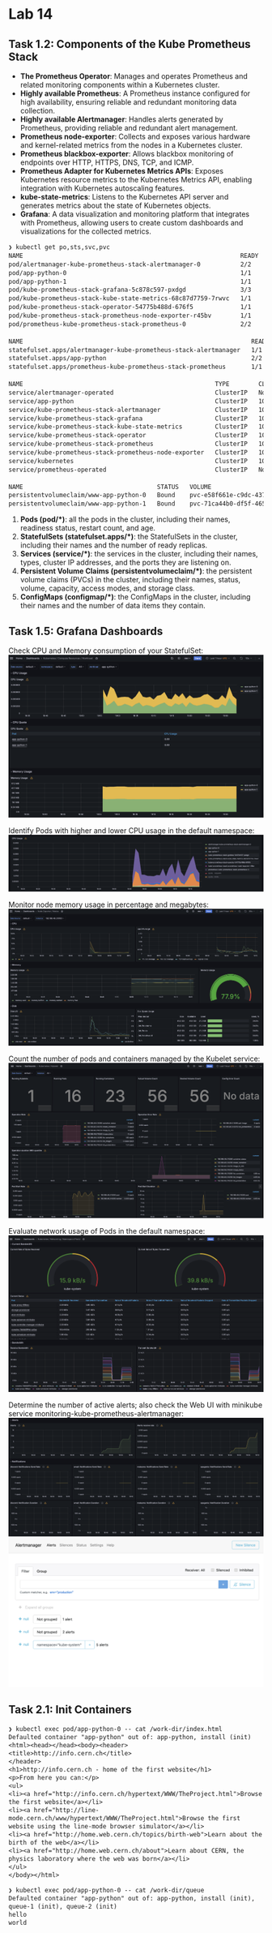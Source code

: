 # Lab 14

## Task 1.2: Components of the Kube Prometheus Stack

- **The Prometheus Operator**: Manages and operates Prometheus and related
  monitoring components within a Kubernetes cluster.
- **Highly available Prometheus**: A Prometheus instance configured for high
  availability, ensuring reliable and redundant monitoring data collection.
- **Highly available Alertmanager**: Handles alerts generated by Prometheus,
  providing reliable and redundant alert management.
- **Prometheus node-exporter**: Collects and exposes various hardware and
  kernel-related metrics from the nodes in a Kubernetes cluster.
- **Prometheus blackbox-exporter**: Allows blackbox monitoring of endpoints over
  HTTP, HTTPS, DNS, TCP, and ICMP.
- **Prometheus Adapter for Kubernetes Metrics APIs**: Exposes Kubernetes resource
  metrics to the Kubernetes Metrics API, enabling integration with Kubernetes
  autoscaling features.
- **kube-state-metrics**: Listens to the Kubernetes API server and generates metrics
  about the state of Kubernetes objects.
- **Grafana**: A data visualization and monitoring platform that integrates with
  Prometheus, allowing users to create custom dashboards and visualizations for
  the collected metrics.

```bash
❯ kubectl get po,sts,svc,pvc
NAME                                                            READY   STATUS    RESTARTS   AGE
pod/alertmanager-kube-prometheus-stack-alertmanager-0           2/2     Running   0          53s
pod/app-python-0                                                1/1     Running   0          3m24s
pod/app-python-1                                                1/1     Running   0          3m24s
pod/kube-prometheus-stack-grafana-5c878c597-pxdgd               3/3     Running   0          2m12s
pod/kube-prometheus-stack-kube-state-metrics-68c87d7759-7rwvc   1/1     Running   0          2m12s
pod/kube-prometheus-stack-operator-54775b488d-676f5             1/1     Running   0          2m12s
pod/kube-prometheus-stack-prometheus-node-exporter-r45bv        1/1     Running   0          2m12s
pod/prometheus-kube-prometheus-stack-prometheus-0               2/2     Running   0          52s

NAME                                                               READY   AGE
statefulset.apps/alertmanager-kube-prometheus-stack-alertmanager   1/1     53s
statefulset.apps/app-python                                        2/2     3m24s
statefulset.apps/prometheus-kube-prometheus-stack-prometheus       1/1     52s

NAME                                                     TYPE        CLUSTER-IP       EXTERNAL-IP   PORT(S)                      AGE
service/alertmanager-operated                            ClusterIP   None             <none>        9093/TCP,9094/TCP,9094/UDP   53s
service/app-python                                       ClusterIP   10.101.235.254   <none>        80/TCP                       3m24s
service/kube-prometheus-stack-alertmanager               ClusterIP   10.108.91.99     <none>        9093/TCP,8080/TCP            2m12s
service/kube-prometheus-stack-grafana                    ClusterIP   10.100.42.176    <none>        80/TCP                       2m12s
service/kube-prometheus-stack-kube-state-metrics         ClusterIP   10.102.83.17     <none>        8080/TCP                     2m12s
service/kube-prometheus-stack-operator                   ClusterIP   10.105.76.172    <none>        443/TCP                      2m12s
service/kube-prometheus-stack-prometheus                 ClusterIP   10.98.194.20     <none>        9090/TCP,8080/TCP            2m12s
service/kube-prometheus-stack-prometheus-node-exporter   ClusterIP   10.106.157.90    <none>        9100/TCP                     2m12s
service/kubernetes                                       ClusterIP   10.96.0.1        <none>        443/TCP                      6m21s
service/prometheus-operated                              ClusterIP   None             <none>        9090/TCP                     52s

NAME                                     STATUS   VOLUME                                     CAPACITY   ACCESS MODES   STORAGECLASS   VOLUMEATTRIBUTESCLASS   AGE
persistentvolumeclaim/www-app-python-0   Bound    pvc-e58f661e-c9dc-437d-828c-5fb486dafbaa   1Gi        RWO            standard       <unset>                 5m19s
persistentvolumeclaim/www-app-python-1   Bound    pvc-71ca44b0-df5f-465c-a42c-44e922b27345   1Gi        RWO            standard       <unset>                 3m24s
```

1. **Pods (pod/\*)**: all the pods in the cluster, including their names,
   readiness status, restart count, and age.
2. **StatefulSets (statefulset.apps/\*)**: the StatefulSets in the cluster,
   including their names and the number of ready replicas.
3. **Services (service/\*)**: the services in the cluster, including their
   names, types, cluster IP addresses, and the ports they are listening on.
4. **Persistent Volume Claims (persistentvolumeclaim/\*)**: the persistent
   volume claims (PVCs) in the cluster, including their names, status, volume,
   capacity, access modes, and storage class.
5. **ConfigMaps (configmap/\*)**: the ConfigMaps in the cluster, including their
   names and the number of data items they contain.

## Task 1.5: Grafana Dashboards

Check CPU and Memory consumption of your StatefulSet:
![](./cpu_and_memory_usage.png)

Identify Pods with higher and lower CPU usage in the default namespace:
![](./pods_cpu_usage.png)

Monitor node memory usage in percentage and megabytes:
![](./node_memory_usage.png)

Count the number of pods and containers managed by the Kubelet service:
![](./kublet.png)

Evaluate network usage of Pods in the default namespace:
![](./network_usage.png)

Determine the number of active alerts; also check the Web UI with minikube service monitoring-kube-prometheus-alertmanager:
![](./alert_manager_overview.png)
![](./alert_manager_ui.png)

## Task 2.1: Init Containers

```
❯ kubectl exec pod/app-python-0 -- cat /work-dir/index.html
Defaulted container "app-python" out of: app-python, install (init)
<html><head></head><body><header>
<title>http://info.cern.ch</title>
</header>
<h1>http://info.cern.ch - home of the first website</h1>
<p>From here you can:</p>
<ul>
<li><a href="http://info.cern.ch/hypertext/WWW/TheProject.html">Browse the first website</a></li>
<li><a href="http://line-mode.cern.ch/www/hypertext/WWW/TheProject.html">Browse the first website using the line-mode browser simulator</a></li>
<li><a href="http://home.web.cern.ch/topics/birth-web">Learn about the birth of the web</a></li>
<li><a href="http://home.web.cern.ch/about">Learn about CERN, the physics laboratory where the web was born</a></li>
</ul>
</body></html>
```

```
❯ kubectl exec pod/app-python-0 -- cat /work-dir/queue
Defaulted container "app-python" out of: app-python, install (init), queue-1 (init), queue-2 (init)
hello
world
```
